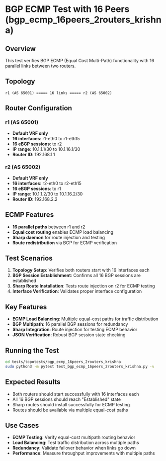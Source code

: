 # BGP ECMP Test with 16 Peers (bgp_ecmp_16peers_2routers_krishna)

## Overview

This test verifies BGP ECMP (Equal Cost Multi-Path) functionality with 16 parallel links between two routers.

## Topology

```
r1 (AS 65001) ===== 16 links ===== r2 (AS 65002)
```

## Router Configuration

### r1 (AS 65001)
- **Default VRF only**
- **16 interfaces**: r1-eth0 to r1-eth15
- **16 eBGP sessions**: to r2
- **IP range**: 10.1.1.1/30 to 10.1.16.1/30
- **Router ID**: 192.168.1.1

### r2 (AS 65002)
- **Default VRF only**
- **16 interfaces**: r2-eth0 to r2-eth15
- **16 eBGP sessions**: to r1
- **IP range**: 10.1.1.2/30 to 10.1.16.2/30
- **Router ID**: 192.168.2.2

## ECMP Features

- **16 parallel paths** between r1 and r2
- **Equal cost routing** enables ECMP load balancing
- **Sharp daemon** for route injection and testing
- **Route redistribution** via BGP for ECMP verification

## Test Scenarios

1. **Topology Setup**: Verifies both routers start with 16 interfaces each
2. **BGP Session Establishment**: Confirms all 16 BGP sessions are established
3. **Sharp Route Installation**: Tests route injection on r2 for ECMP testing
4. **Interface Verification**: Validates proper interface configuration

## Key Features

- **ECMP Load Balancing**: Multiple equal-cost paths for traffic distribution
- **BGP Multipath**: 16 parallel BGP sessions for redundancy
- **Sharp Integration**: Route injection for testing ECMP behavior
- **JSON Verification**: Robust BGP session state checking

## Running the Test

```bash
cd tests/topotests/bgp_ecmp_16peers_2routers_krishna
sudo python3 -m pytest test_bgp_ecmp_16peers_2routers_krishna.py -v
```

## Expected Results

- Both routers should start successfully with 16 interfaces each
- All 16 BGP sessions should reach "Established" state
- Sharp routes should install successfully for ECMP testing
- Routes should be available via multiple equal-cost paths

## Use Cases

- **ECMP Testing**: Verify equal-cost multipath routing behavior
- **Load Balancing**: Test traffic distribution across multiple paths
- **Redundancy**: Validate failover behavior when links go down
- **Performance**: Measure throughput improvements with multiple paths 